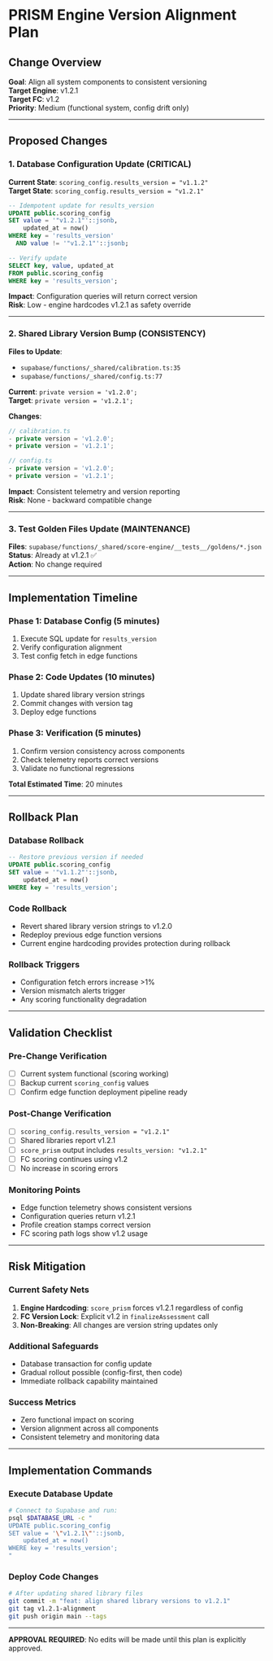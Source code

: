 # PRISM Engine Version Alignment Plan

## Change Overview

**Goal**: Align all system components to consistent versioning  
**Target Engine**: v1.2.1  
**Target FC**: v1.2  
**Priority**: Medium (functional system, config drift only)

---

## Proposed Changes

### 1. Database Configuration Update (CRITICAL)

**Current State**: `scoring_config.results_version = "v1.1.2"`  
**Target State**: `scoring_config.results_version = "v1.2.1"`

```sql
-- Idempotent update for results_version
UPDATE public.scoring_config 
SET value = '"v1.2.1"'::jsonb,
    updated_at = now()
WHERE key = 'results_version'
  AND value != '"v1.2.1"'::jsonb;

-- Verify update
SELECT key, value, updated_at 
FROM public.scoring_config 
WHERE key = 'results_version';
```

**Impact**: Configuration queries will return correct version  
**Risk**: Low - engine hardcodes v1.2.1 as safety override

---

### 2. Shared Library Version Bump (CONSISTENCY)

**Files to Update**:
- `supabase/functions/_shared/calibration.ts:35`
- `supabase/functions/_shared/config.ts:77`

**Current**: `private version = 'v1.2.0';`  
**Target**: `private version = 'v1.2.1';`

**Changes**:
```typescript
// calibration.ts
- private version = 'v1.2.0';
+ private version = 'v1.2.1';

// config.ts  
- private version = 'v1.2.0';
+ private version = 'v1.2.1';
```

**Impact**: Consistent telemetry and version reporting  
**Risk**: None - backward compatible change

---

### 3. Test Golden Files Update (MAINTENANCE)

**Files**: `supabase/functions/_shared/score-engine/__tests__/goldens/*.json`  
**Status**: Already at v1.2.1 ✅  
**Action**: No change required

---

## Implementation Timeline

### Phase 1: Database Config (5 minutes)
1. Execute SQL update for `results_version`
2. Verify configuration alignment  
3. Test config fetch in edge functions

### Phase 2: Code Updates (10 minutes)  
1. Update shared library version strings
2. Commit changes with version tag
3. Deploy edge functions

### Phase 3: Verification (5 minutes)
1. Confirm version consistency across components
2. Check telemetry reports correct versions
3. Validate no functional regressions

**Total Estimated Time**: 20 minutes

---

## Rollback Plan

### Database Rollback
```sql
-- Restore previous version if needed
UPDATE public.scoring_config 
SET value = '"v1.1.2"'::jsonb,
    updated_at = now()
WHERE key = 'results_version';
```

### Code Rollback
- Revert shared library version strings to v1.2.0
- Redeploy previous edge function versions
- Current engine hardcoding provides protection during rollback

### Rollback Triggers
- Configuration fetch errors increase >1%  
- Version mismatch alerts trigger
- Any scoring functionality degradation

---

## Validation Checklist

### Pre-Change Verification
- [ ] Current system functional (scoring working)
- [ ] Backup current `scoring_config` values
- [ ] Confirm edge function deployment pipeline ready

### Post-Change Verification  
- [ ] `scoring_config.results_version = "v1.2.1"`
- [ ] Shared libraries report v1.2.1
- [ ] `score_prism` output includes `results_version: "v1.2.1"`
- [ ] FC scoring continues using v1.2
- [ ] No increase in scoring errors

### Monitoring Points
- Edge function telemetry shows consistent versions
- Configuration queries return v1.2.1
- Profile creation stamps correct version
- FC scoring path logs show v1.2 usage

---

## Risk Mitigation

### Current Safety Nets
1. **Engine Hardcoding**: `score_prism` forces v1.2.1 regardless of config
2. **FC Version Lock**: Explicit v1.2 in `finalizeAssessment` call
3. **Non-Breaking**: All changes are version string updates only

### Additional Safeguards
- Database transaction for config update
- Gradual rollout possible (config-first, then code)
- Immediate rollback capability maintained

### Success Metrics
- Zero functional impact on scoring
- Version alignment across all components  
- Consistent telemetry and monitoring data

---

## Implementation Commands

### Execute Database Update
```bash
# Connect to Supabase and run:
psql $DATABASE_URL -c "
UPDATE public.scoring_config 
SET value = '\"v1.2.1\"'::jsonb,
    updated_at = now()
WHERE key = 'results_version';
"
```

### Deploy Code Changes
```bash
# After updating shared library files
git commit -m "feat: align shared library versions to v1.2.1"
git tag v1.2.1-alignment
git push origin main --tags
```

---

**APPROVAL REQUIRED**: No edits will be made until this plan is explicitly approved.